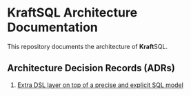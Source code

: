 # KraftSQL Architecture Documentation

This repository documents the architecture of **Kraft**SQL.

## Architecture Decision Records (ADRs)
1. [Extra DSL layer on top of a precise and explicit SQL model](adr/MODEL_PLUS_DSL.adr.md)

